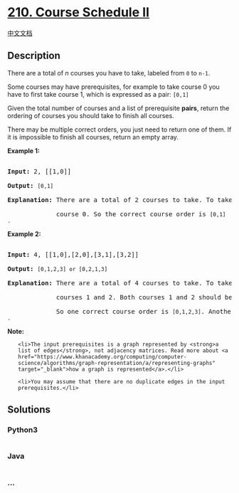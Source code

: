 # [210. Course Schedule II](https://leetcode.com/problems/course-schedule-ii)

[中文文档](/solution/0200-0299/0210.Course%20Schedule%20II/README.md)

## Description
<p>There are a total of <em>n</em> courses you have to take, labeled from <code>0</code> to <code>n-1</code>.</p>



<p>Some courses may have prerequisites, for example to take course 0 you have to first take course 1, which is expressed as a pair: <code>[0,1]</code></p>



<p>Given the total number of courses and a list of prerequisite <strong>pairs</strong>, return the ordering of courses you should take to finish all courses.</p>



<p>There may be multiple correct orders, you just need to return one of them. If it is impossible to finish all courses, return an empty array.</p>



<p><strong>Example 1:</strong></p>



<pre>

<strong>Input:</strong> 2, [[1,0]] 

<strong>Output: </strong><code>[0,1]</code>

<strong>Explanation:</strong>&nbsp;There are a total of 2 courses to take. To take course 1 you should have finished   

&nbsp;            course 0. So the correct course order is <code>[0,1] .</code></pre>



<p><strong>Example 2:</strong></p>



<pre>

<strong>Input:</strong> 4, [[1,0],[2,0],[3,1],[3,2]]

<strong>Output: </strong><code>[0,1,2,3] or [0,2,1,3]</code>

<strong>Explanation:</strong>&nbsp;There are a total of 4 courses to take. To take course 3 you should have finished both     

             courses 1 and 2. Both courses 1 and 2 should be taken after you finished course 0. 

&nbsp;            So one correct course order is <code>[0,1,2,3]</code>. Another correct ordering is <code>[0,2,1,3] .</code></pre>



<p><strong>Note:</strong></p>



<ol>

	<li>The input prerequisites is a graph represented by <strong>a list of edges</strong>, not adjacency matrices. Read more about <a href="https://www.khanacademy.org/computing/computer-science/algorithms/graph-representation/a/representing-graphs" target="_blank">how a graph is represented</a>.</li>

	<li>You may assume that there are no duplicate edges in the input prerequisites.</li>

</ol>




## Solutions


<!-- tabs:start -->

### **Python3**

```python

```

### **Java**

```java

```

### **...**
```

```

<!-- tabs:end -->